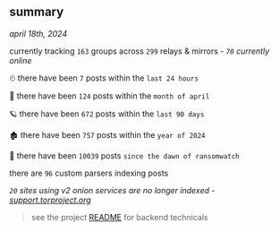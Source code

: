 
## summary
_april 18th, 2024_

currently tracking `163` groups across `299` relays & mirrors - _`70` currently online_

⏲ there have been `7` posts within the `last 24 hours`

🦈 there have been `124` posts within the `month of april`

🪐 there have been `672` posts within the `last 90 days`

🏚 there have been `757` posts within the `year of 2024`

🦕 there have been `10039` posts `since the dawn of ransomwatch`

there are `96` custom parsers indexing posts

_`20` sites using v2 onion services are no longer indexed - [support.torproject.org](https://support.torproject.org/onionservices/v2-deprecation/)_

> see the project [README](https://github.com/joshhighet/ransomwatch#ransomwatch--) for backend technicals
